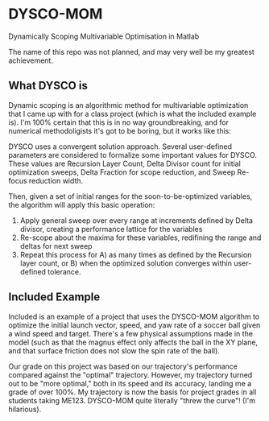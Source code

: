 # DYSCO-MOM
Dynamically Scoping Multivariable Optimisation in Matlab

The name of this repo was not planned, and may very well be my greatest achievement.

## What DYSCO is
Dynamic scoping is an algorithmic method for multivariable optimization that I came up with for a class project (which is what the included example is). I'm 100% certain that this is in no way groundbreaking, and for numerical methodoligists it's got to be boring, but it works like this:

DYSCO uses a convergent solution approach. Several user-defined parameters are considered to formalize some important values for DYSCO. These values are Recursion Layer Count, Delta Divisor count for initial optimization sweeps, Delta Fraction for scope reduction, and Sweep Re-focus reduction width.

Then, given a set of initial ranges for the soon-to-be-optimized variables, the algorithm will apply this basic operation:
1. Apply general sweep over every range at increments defined by Delta divisor, creating a performance lattice for the variables
2. Re-scope about the maxima for these variables, redifining the range and deltas for next sweep
3. Repeat this process for A) as many times as defined by the Recursion layer count, or B) when the optimized solution converges within user-defined tolerance.

## Included Example
Included is an example of a project that uses the DYSCO-MOM algorithm to optimize the initial launch vector, speed, and yaw rate of a soccer ball given a wind speed and target. There's a few physical assumptions made in the model (such as that the magnus effect only affects the ball in the XY plane, and that surface friction does not slow the spin rate of the ball). 

Our grade on this project was based on our trajectory's performance compared against the "optimal" trajectory. However, my trajectory turned out to be "more optimal," both in its speed and its accuracy, landing me a grade of over 100%. My trajectory is now the basis for project grades in all students taking ME123. DYSCO-MOM quite literally "threw the curve"! (I'm hilarious).
